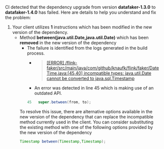 CI detected that the dependency upgrade from version **datafaker-1.3.0** to **datafaker-1.4.0** has failed. Here are details to help you understand and fix the problem:
1. Your client utilizes **1** instructions which has been modified in the new version of the dependency.
   * <summary>Method <b>between(java.util.Date,java.util.Date)</b> which has been <b>removed</b> in the new version of the dependency</summary>
            
        *  <summary>The failure is identified from the logs generated in the build process. </summary>
          
            * >[[ERROR] /flink-faker/src/main/java/com/github/knaufk/flink/faker/DateTime.java:[45,40] incompatible types: java.util.Date cannot be converted to java.sql.Timestamp](https://github.com/chains-project/breaking-good/actions/runs/8110103454/job/22166641300#step:4:709)
            * An error was detected in line 45 which is making use of an outdated API.
             ``` java
             45   super.between(from, to);
            ```
            
        To resolve this issue, there are alternative options available in the new version of the dependency that can replace the incompatible method currently used in the client. You can consider substituting the existing method with one of the following options provided by the new version of the dependency
        ``` java
        Timestamp between(Timestamp,Timestamp);
        ```

